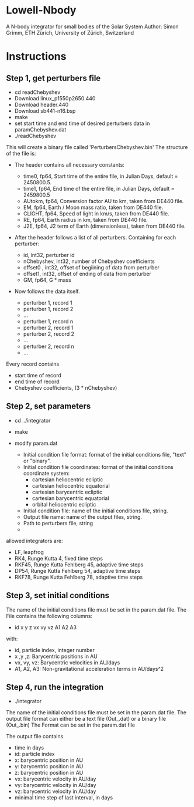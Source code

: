 # Lowell-Nbody

A N-body integrator for small bodies of the Solar System
Author: Simon Grimm, ETH Zürich, University of Zürich, Switzerland


# Instructions #

## Step 1, get perturbers file ##

- cd readChebyshev
- Download linux_p1550p2650.440 
- Download header.440
- Download sb441-n16.bsp
- make
- set start time and end time of desired perturbers data in paramChebyshev.dat
- ./readChebyshev


This will create a binary file called 'PerturbersChebyshev.bin'
The structure of the file is:

- The header contains all necessary constants:

  - time0,   fp64, Start time of the entire file, in Julian Days, default = 2450800.5. 
  - time1,   fp64, End time of the entire file, in Julian Days, default = 2459800.5
  - AUtokm,  fp64, Conversion factor AU to km, taken from DE440 file.
  - EM,      fp64, Earth / Moon mass ratio, taken from DE440 file.
  - CLIGHT,  fp64, Speed of light in km/s, taken from DE440 file.
  - RE,      fp64, Earth radius in km, taken from DE440 file.
  - J2E,     fp64, J2 term of Earth (dimensionless), taken from DE440 file.

- After the header follows a list of all perturbers. Containing for each perturber:

  - id,         int32, perturber id
  - nChebyshev, int32, number of Chebyshev coefficients
  - offset0 ,   int32, offset of begiining of data from perturber
  - offset1,    int32, offset of ending of data from perturber
  - GM,         fp64,  G * mass 

- Now follows the data itself. 

  - perturber 1, record 1
  - perturber 1, record 2
  - ...
  - perturber 1, record n
  - perturber 2, record 1
  - perturber 2, record 2
  - ...
  - perturber 2, record n
  - ...

Every record contains

  - start time of record
  - end time of record
  - Chebyshev coefficients, (3 * nChebyshev)


## Step 2, set parameters ##

- cd ../integrator
- make
- modify param.dat

  - Initial condition file format:  format of the initial conditions file, "text" or "binary".
  - Initial condition file coordinates:  format of the initial conditions coordinate system:
    - cartesian heliocentric ecliptic
    - cartesian heliocentric equatorial
    - cartesian barycentric ecliptic
    - cartesian barycentric equatorial
    - orbital heliocentric ecliptic
  - Initial condition file: name of the initial conditions file, string.
  - Output file name: name of the output files, string.
  - Path to perturbers file, string
  - 
allowed integrators are:

  - LF, leapfrog 
  - RK4, Runge Kutta 4, fixed time steps
  - RKF45, Runge Kutta Fehlberg 45, adaptive time steps
  - DP54, Runge Kutta Fehlberg 54, adaptive time steps
  - RKF78, Runge Kutta Fehlberg 78, adaptive time steps

## Step 3, set initial conditions ##

The name of the initial conditions file must be set in the param.dat file.
The File contains the following columns:

- id x y z vx vy vz A1 A2 A3

with:
- id, particle index, integer number
- x ,y ,z: Barycentric positions in AU
- vx, vy, vz: Barycentric velocities in AU/days
- A1, A2, A3: Non-gravitational acceleration terms in AU/days^2

## Step 4, run the integration ##

- ./integrator

The name of the initial conditions file must be set in the param.dat file.
The output file format can either be a text file (Out_<name>.dat) or a binary file (Out_<name>.bin)
The Format can be set in the param.dat file


The output file contains 
- time in days
- id: particle index 
- x: barycentric position in AU
- y: barycentric position in AU
- z: barycentric position in AU
- vx: barycentric velocity in AU/day
- vy: barycentric velocity in AU/day
- vz: barycentric velocity in AU/day
- minimal time step of last interval, in days

<!---
## Step 5 compare the results with JPL ##
- combine the output files with

cat Out* > out< name >_h.dat

e.g. cat Out* > outIcarus_h.dat

-run python3 compare.py < name > > diff< name >.dat

e.g. python3 compare.py Icarus > diffIcarus.dat

This produces a file with the difference between the real positions from JPL and the integration.
The file contains two columns:
-- time in day
-- difference in meters
-->

